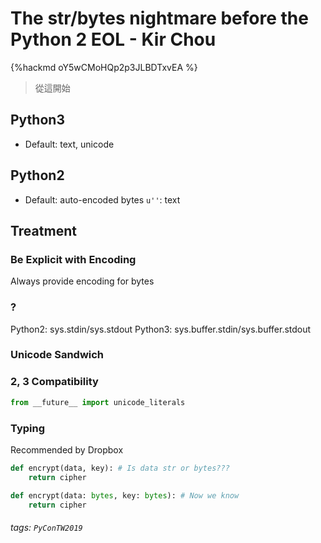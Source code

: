 # The str/bytes nightmare before the Python 2 EOL - Kir Chou

{%hackmd oY5wCMoHQp2p3JLBDTxvEA %}

> 從這開始
      
## Python3

* Default: text, unicode

## Python2

* Default: auto-encoded bytes
`u''`: text

## Treatment

### Be Explicit with Encoding

Always provide encoding for bytes

### ?

Python2: sys.stdin/sys.stdout
Python3: sys.buffer.stdin/sys.buffer.stdout

### Unicode Sandwich

### 2, 3 Compatibility
```python
from __future__ import unicode_literals
```

### Typing

Recommended by Dropbox

```python
def encrypt(data, key): # Is data str or bytes???
    return cipher
```

```python
def encrypt(data: bytes, key: bytes): # Now we know
    return cipher
```

###### tags: `PyConTW2019`


